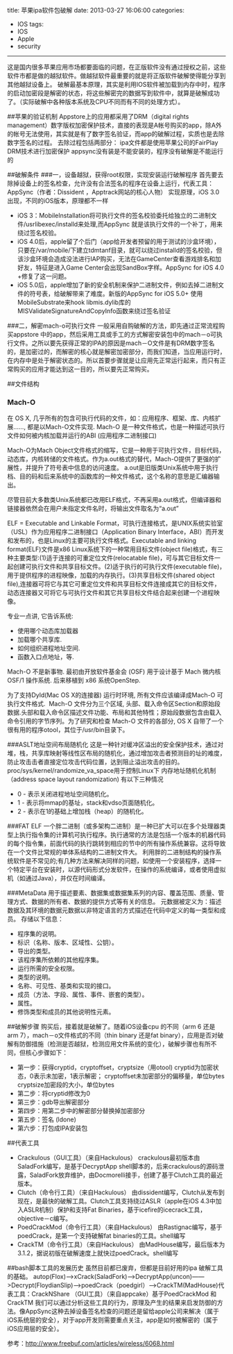 title: 苹果ipa软件包破解
date: 2013-03-27 16:06:00
categories:
- IOS
tags:
- IOS
- Apple
- security
---

这是国内很多苹果应用市场都要面临的问题，在正版软件没有通过授权之前，这些软件市都是做的越狱软件。做越狱软件最重要的就是将正版软件破解使得能分享到其他越狱设备上。
破解最基本原理，其实是利用IOS软件被加载到内存中时，程序的启动加密段是解密的状态，将这些解密完的数据写到软件中，就算是破解成功了。（实际破解中各种版本系统及CPU不同而有不同的处理方式）。

<!--more-->

##苹果的验证机制
Appstore上的应用都采用了DRM（digital rights management）数字版权加密保护技术，直接的表现是A帐号购买的app，除A外的帐号无法使用，其实就是有了数字签名验证，而app的破解过程，实质也是去除数字签名的过程。
去除过程包括两部分：
ipa文件都是使用苹果公司的FairPlay DRM技术进行加密保护
appsync没有装是不能安装的，程序没有破解是不能运行的

##破解条件
###一，设备越狱，获得root权限，实现安装运行破解程序
首先要去除掉设备上的签名检查，允许没有合法签名的程序在设备上运行，代表工具：
AppSync（作者：Dissident ，Apptrack网站的核心人物）
实现原理，iOS 3.0 出现，不同的iOS版本，原理都不一样  

* iOS 3：MobileInstallation将可执行文件的签名校验委托给独立的二进制文件/usrlibexec/installd来处理,而AppSync 就是该执行文件的一个补丁，用来绕过签名校验。
* iOS 4.0后，apple留了个后门（app给开发者预留的用于测试的沙盒环境），只要在/var/mobile/下建立tdmtanf目录，就可以绕过installd的签名校验，但该沙盒环境会造成没法进行IAP购买，无法在GameCenter查看游戏排名和加好友，特征是进入Game Center会出现SandBox字样。AppSync for iOS 4.0 +修复了这一问题。
* iOS 5.0后，apple增加了新的安全机制来保护二进制文件，例如去掉二进制文件的符号表，给破解带来了难度。新版的AppSync for iOS 5.0+ 使用MobileSubstrate来hook libmis.dylib库的MISValidateSignatureAndCopyInfo函数来绕过签名验证

###二，解密mach-o可执行文件
一般采用自购破解的方法，即先通过正常流程购买appstore 中的app，然后采用工具或手工的方式解密安装包中的mach－o可执行文件。之所以要先获得正常的IPA的原因是mach－O文件是有DRM数字签名的，是加密过的，而解密的核心就是解密加密部分，而我们知道，当应用运行时，在内存中是处于解密状态的。所以首要步骤就是让应用先正常运行起来，而只有正常购买的应用才能达到这一目的，所以要先正常购买。

##文件结构
### Mach-O
在 OS X, 几乎所有的包含可执行代码的文件，如：应用程序、框架、库、内核扩展……, 都是以Mach-O文件实现. Mach-O 是一种文件格式，也是一种描述可执行文件如何被内核加载并运行的ABI (应用程序二进制接口)

Mach-O为Mach Object文件格式的缩写，它是一种用于可执行文件，目标代码，动态库，内核转储的文件格式。作为a.out格式的替代，Mach-O提供了更强的扩展性，并提升了符号表中信息的访问速度。
a.out是旧版类Unix系统中用于执行档、目的码和后来系统中的函数库的一种文件格式，这个名称的意思是汇编器输出。

尽管目前大多数类Unix系统都已改用ELF格式，不再采用a.out格式，但编译器和链接器依然会在用户未指定文件名时，将输出文件取名为“a.out”

ELF = Executable and Linkable  Format，可执行连接格式，是UNIX系统实验室（USL）作为应用程序二进制接口（Application Binary Interface，ABI）而开发和发布的，也是Linux的主要可执行文件格式。Executable and linking format(ELF)文件是x86 Linux系统下的一种常用目标文件(object file)格式，有三种主要类型:(1)适于连接的可重定位文件(relocatable file)，可与其它目标文件一起创建可执行文件和共享目标文件。(2)适于执行的可执行文件(executable file)，用于提供程序的进程映像，加载的内存执行。(3)共享目标文件(shared object file),连接器可将它与其它可重定位文件和共享目标文件连接成其它的目标文件，动态连接器又可将它与可执行文件和其它共享目标文件结合起来创建一个进程映像。

专业一点讲, 它告诉系统: 

* 使用哪个动态库加载器
* 加载哪个共享库.
* 如何组织进程地址空间.
* 函数入口点地址，等.

Mach-O 不是新事物. 最初由开放软件基金会 (OSF) 用于设计基于 Mach 微内核OSF/1 操作系统. 后来移植到 x86 系统OpenStep.

为了支持Dyld(Mac OS X的连接器) 运行时环境, 所有文件应该编译成Mach-O 可执行文件格式. 
Mach-O 文件分为三个区域, 头部、载入命令区Section和原始段数据.头部和载入命令区描述文件功能、布局和其他特性；原始段数据包含由载入命令引用的字节序列。为了研究和检查 Mach-O 文件的各部分, OS X 自带了一个很有用的程序otool，其位于/usr/bin目录下。

###ASLT地址空间布局随机化
这是一种针对缓冲区溢出的安全保护技术，通过对堆，栈，共享库映射等线性区布局的随机化，通过增加攻击者预测目的址的难度，防止攻击击者直接定位攻击代码位置，达到阻止溢出攻击的目的。proc/sys/kernel/randomize_va_space用于控制Linux下 内存地址随机化机制（address space layout
 randomization)
  有以下三种情况
   
   * 0 - 表示关闭进程地址空间随机化。
   *  1 - 表示将mmap的基址，stack和vdso页面随机化。
   *  2 - 表示在1的基础上增加栈（heap）的随机化。

###FAT ELF 
一个胖二进制（或多架构二进制）是一种已扩大可以在多个处理器类型上执行指令集的计算机可执行程序。执行通常的方法是包括一个版本的机器代码的每个指令集，前面代码的执行跳转到相应的节中的所有操作系统兼容。这将导致在一个文件比常规的单体系结构的二进制文件大。
利用胖的二进制结构的操作系统软件是不常见的;有几种方法来解决同样的问题，如使用一个安装程序，选择一个特定平台在安装时，以源代码形式分发软件，在操作的系统编译，或者使用虚拟机（如通过Java），并仅在时间编译。

###MetaData
用于描述要素、数据集或数据集系列的内容、覆盖范围、质量、管理方式、数据的所有者、数据的提供方式等有关的信息。 元数据被定义为：描述数据及其环境的数据元数据以非特定语言的方式描述在代码中定义的每一类型和成员。
存储以下信息：

* 程序集的说明。
* 标识（名称、版本、区域性、公钥）。
* 导出的类型。
* 该程序集所依赖的其他程序集。
* 运行所需的安全权限。
* 类型的说明。
* 名称、可见性、基类和实现的接口。
* 成员（方法、字段、属性、事件、嵌套的类型）。
* 属性。
* 修饰类型和成员的其他说明性元素。


##破解步骤
购买后，接着就是破解了。随着iOS设备cpu 的不同（arm 6 还是arm 7），mach－o文件格式的不同（thin binary 还是fat binary），应用是否对破解有防御措施（检测是否越狱，检测应用文件系统的变化），破解步骤也有所不同，但核心步骤如下：	

* 第一步：获得cryptid，cryptoffset，cryptsize（用otool)
cryptid为加密状态，0表示未加密，1表示解密；
cryptoffset未加密部分的偏移量，单位bytes
cryptsize加密段的大小，单位bytes
* 第二步：将cryptid修改为0
* 第三步：gdb导出解密部分
* 第四步：用第二步中的解密部分替换掉加密部分
* 第五步：签名   (ldone)
* 第六步：打包成IPA安装包
	
		
##代表工具
* Crackulous（GUI工具）（来自Hackulous）
crackulous最初版本由SaladFork编写，是基于DecryptApp shell脚本的，后来crackulous的源码泄露，SaladFork放弃维护，由Docmorelli接手，创建了基于Clutch工具的最近版本。
* Clutch（命令行工具）（来自Hackulous）
由dissident编写，Clutch从发布到现在，是最快的破解工具。Clutch工具支持绕过ASLR（apple在iOS 4.3中加入ASLR机制）保护和支持Fat Binaries，基于icefire的icecrack工具，objective－c编写。
* PoedCrackMod（命令行工具）（来自Hackulous）
由Rastignac编写，基于poedCrack，是第一个支持破解fat binaries的工具。shell编写
* CrackTM（命令行工具）（来自Hackulous）
由MadHouse编写，最后版本为3.1.2，据说初版在破解速度上就快过poedCrack。shell编写

##bash脚本工具的发展历史
虽然目前都已废弃，但都是目前好用的ipa 破解工具的基础。
autop(Flox)——>xCrack(SaladFork)——>DecryptApp(uncon)——>Decrypt(FloydianSlip)——>poedCrack（poedgirl）——>CrackTM(MadHouse)代表工具：CrackNShare （GUI工具）（来自appcake）基于PoedCrackMod 和 CrackTM
我们可以通过分析这些工具的行为，原理及产生的结果来启发防御的方法。像AppSync这种去掉设备签名检查的问题还是留给apple公司来解决（属于iOS系统层的安全），对于app开发则需要重点关注，app是如何被解密的（属于iOS应用层的安全）。

参考：http://www.freebuf.com/articles/wireless/6068.html

